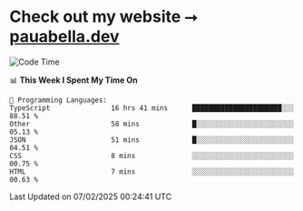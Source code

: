# Check out my website ⭢ [pauabella.dev](https://pauabella.dev)

<!--START_SECTION:waka-->
![Code Time](http://img.shields.io/badge/Code%20Time-4%2C045%20hrs%2021%20mins-blue)

📊 **This Week I Spent My Time On** 

```text
💬 Programming Languages: 
TypeScript               16 hrs 41 mins      ██████████████████████░░░   88.51 % 
Other                    58 mins             █░░░░░░░░░░░░░░░░░░░░░░░░   05.13 % 
JSON                     51 mins             █░░░░░░░░░░░░░░░░░░░░░░░░   04.51 % 
CSS                      8 mins              ░░░░░░░░░░░░░░░░░░░░░░░░░   00.75 % 
HTML                     7 mins              ░░░░░░░░░░░░░░░░░░░░░░░░░   00.63 % 
```


 Last Updated on 07/02/2025 00:24:41 UTC
<!--END_SECTION:waka-->
